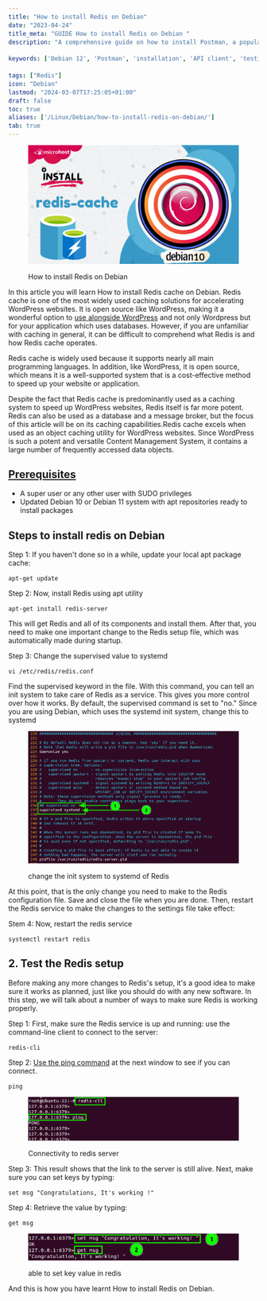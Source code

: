 ```yaml
---
title: "How to install Redis on Debian"
date: "2023-04-24"
title_meta: "GUIDE How to install Redis on Debian "
description: "A comprehensive guide on how to install Postman, a popular API client tool, on Debian 12."

keywords: ['Debian 12', 'Postman', 'installation', 'API client', 'testing', 'Linux', 'development']

tags: ["Redis"]
icon: "Debian"
lastmod: "2024-03-07T17:25:05+01:00"
draft: false
toc: true
aliases: ['/Linux/Debian/how-to-install-redis-on-debian/']
tab: true
---
```


<figure>

![How to install Redis on Debian](images/How-to-install-redis-cache-on-Debian.png)

<figcaption>

How to install Redis on Debian

</figcaption>

</figure>

In this article you will learn How to install Redis cache on Debian. Redis cache is one of the most widely used caching solutions for accelerating WordPress websites. It is open source like WordPress, making it a wonderful option to [use alongside WordPress](https://utho.com/docs/tutorial/how-to-install-wordpress-with-lemp-on-ubuntu/) and not only Wordpress but for your application which uses databases. However, if you are unfamiliar with caching in general, it can be difficult to comprehend what Redis is and how Redis cache operates.

Redis cache is widely used because it supports nearly all main programming languages. In addition, like WordPress, it is open source, which means it is a well-supported system that is a cost-effective method to speed up your website or application.

Despite the fact that Redis cache is predominantly used as a caching system to speed up WordPress websites, Redis itself is far more potent. Redis can also be used as a database and a message broker, but the focus of this article will be on its caching capabilities.Redis cache excels when used as an object caching utility for WordPress websites. Since WordPress is such a potent and versatile Content Management System, it contains a large number of frequently accessed data objects.

## [Prerequisites](https://www.digitalocean.com/community/tutorials/how-to-install-and-secure-redis-on-ubuntu-18-04#prerequisites)

- A super user or any other user with SUDO privileges
- Updated Debian 10 or Debian 11 system with apt repositories ready to install packages

## Steps to install redis on Debian

Step 1: If you haven't done so in a while, update your local apt package cache:

```
apt-get update
```
Step 2: Now, install Redis using apt utility

```
apt-get install redis-server
```
This will get Redis and all of its components and install them. After that, you need to make one important change to the Redis setup file, which was automatically made during startup.

Step 3: Change the supervised value to systemd

```
vi /etc/redis/redis.conf
```

Find the supervised keyword in the file. With this command, you can tell an init system to take care of Redis as a service. This gives you more control over how it works. By default, the supervised command is set to "no." Since you are using Debian, which uses the systemd init system, change this to systemd

<figure>

![change the init system to systemd of redis| how to install redis on ubuntu|](images/image-1003.png)

<figcaption>

change the init system to systemd of Redis

</figcaption>

</figure>

At this point, that is the only change you need to make to the Redis configuration file. Save and close the file when you are done. Then, restart the Redis service to make the changes to the settings file take effect:

Stem 4: Now, restart the redis service

```
systemctl restart redis
```
## 2\. Test the Redis setup

Before making any more changes to Redis's setup, it's a good idea to make sure it works as planned, just like you should do with any new software. In this step, we will talk about a number of ways to make sure Redis is working properly.

Step 1: First, make sure the Redis service is up and running: use the command-line client to connect to the server:

```
redis-cli
```
Step 2: [Use the ping command](https://learn.microsoft.com/en-us/windows-server/administration/windows-commands/ping) at the next window to see if you can connect.

```
ping
```
<figure>

![Connectivity to redis server](images/image-1004.png)

<figcaption>

Connectivity to redis server

</figcaption>

</figure>

Step 3: This result shows that the link to the server is still alive. Next, make sure you can set keys by typing:

```
set msg "Congratulations, It's working !"
```

Step 4: Retrieve the value by typing:

```
get msg
```
<figure>

![able to set key value in redis | Install Redis on Ubuntu|](images/image-1005.png)

<figcaption>

able to set key value in redis

</figcaption>

</figure>

And this is how you have learnt How to install Redis on Debian.
